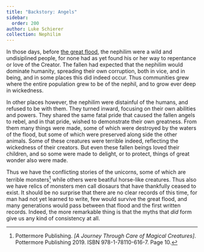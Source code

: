 ```yaml
---
title: "Backstory: Angels"
sidebar:
  order: 200
author: Luke Schierer
collection: Nephilim
---
```


In those days, before [the great flood], the nephilim were a wild and undisiplined people, for none had as yet found his or her way to repentance or love of the Creator. The fallen had expected that the nephilim would dominate humanity, spreading their own corruption, both in vice, and in being, and in some places this did indeed occur. Thus communities grew where the entire population grew to be of the nephil, and to grow ever deep in wickedness.

In other places however, the nephilim were distainful of the humans, and refused to be with them. They turned inward, focusing on their own abilities and powers. They shared the same fatal pride that caused the fallen angels to rebel, and in that pride, wished to demonstrate their own greatness. From them many things were made, some of which were destroyed by the waters of the flood, but some of which were preserved along side the other animals. Some of these creatures were terrible indeed, reflecting the wickedness of their creators. But even these fallen beings loved their children, and so some were made to delight, or to protect, things of great wonder also were made.

Thus we have the conflicting stories of the unicorns, some of which are terrible monsters[^241120-4] while others were beatiful horse-like creatures. Thus also we have relics of monsters men call diosaurs that have thankfully ceased to exist. It should be no surprise that there are no clear records of this time, for man had not yet learned to write, few would survive the great flood, and many generations would pass between that flood and the first written records. Indeed, the more remarkable thing is that the myths that _did_ form give us any kind of consistency at all.

[the great flood]: ./The_Flood

[^241120-4]: Pottermore Publishing. _[A Journey Through Care of Magical Creatures]_. Pottermore Publishing 2019. ISBN 978-1-78110-616-7. Page 10.

